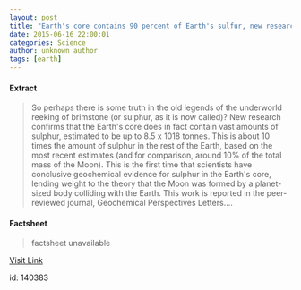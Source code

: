 ```yaml
---
layout: post
title: "Earth's core contains 90 percent of Earth's sulfur, new research shows"
date: 2015-06-16 22:00:01
categories: Science
author: unknown author
tags: [earth]
---
```



#### Extract
>So perhaps there is some truth in the old legends of the underworld reeking of brimstone (or sulphur, as it is now called)? New research confirms that the Earth's core does in fact contain vast amounts of sulphur, estimated to be up to 8.5 x 1018 tonnes. This is about 10 times the amount of sulphur in the rest of the Earth, based on the most recent estimates (and for comparison, around 10% of the total mass of the Moon). This is the first time that scientists have conclusive geochemical evidence for sulphur in the Earth's core, lending weight to the theory that the Moon was formed by a planet-sized body colliding with the Earth. This work is reported in the peer-reviewed journal, Geochemical Perspectives Letters....

#### Factsheet
>factsheet unavailable

[Visit Link](http://phys.org/news353670203.html)

id:  140383
